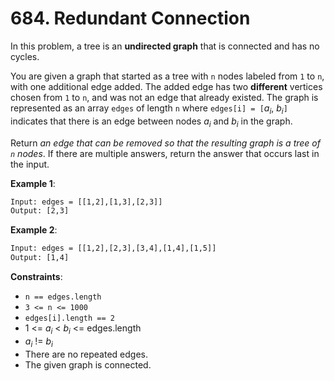 # 684. Redundant Connection

In this problem, a tree is an **undirected graph** that is connected and has no
cycles.

You are given a graph that started as a tree with `n` nodes labeled from `1` to
`n`, with one additional edge added. The added edge has two **different**
vertices chosen from `1` to `n`, and was not an edge that already existed. The
graph is represented as an array `edges` of length `n` where
`edges[i] = [`$a_i$, $b_i$`]` indicates that there is an edge between nodes
$a_i$ and $b_i$ in the graph.

Return *an edge that can be removed so that the resulting graph is a tree of `n`
nodes*. If there are multiple answers, return the answer that occurs last in
the input.

**Example 1**:

```txt
Input: edges = [[1,2],[1,3],[2,3]]
Output: [2,3]
```

**Example 2**:

```txt
Input: edges = [[1,2],[2,3],[3,4],[1,4],[1,5]]
Output: [1,4]
```

**Constraints**:

- `n == edges.length`
- `3 <= n <= 1000`
- `edges[i].length == 2`
- 1 <= $a_i$ < $b_i$ <= edges.length
- $a_i$ != $b_i$
- There are no repeated edges.
- The given graph is connected.
